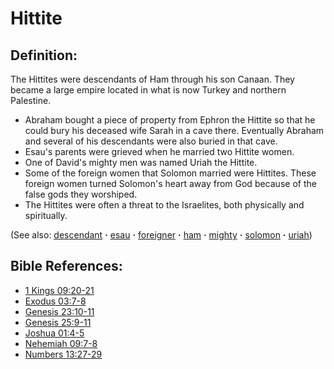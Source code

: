 # Hittite #

## Definition: ##

The Hittites were descendants of Ham through his son Canaan. They became a large empire located in what is now Turkey and northern Palestine.

* Abraham bought a piece of property from Ephron the Hittite so that he could bury his deceased wife Sarah in a cave there. Eventually Abraham and several of his descendants were also buried in that cave.
* Esau's parents were grieved when he married two Hittite women.
* One of David's mighty men was named Uriah the Hittite.
* Some of the foreign women that Solomon married were Hittites. These foreign women turned Solomon's heart away from God because of the false gods they worshiped.
* The Hittites were often a threat to the Israelites, both physically and spiritually.

(See also: [descendant](../other/descendant.md) **·** [esau](../other/esau.md) **·** [foreigner](../other/foreigner.md) **·** [ham](../other/ham.md) **·** [mighty](../other/mighty.md) **·** [solomon](../other/solomon.md) **·** [uriah](../other/uriah.md))

## Bible References: ##

* [1 Kings 09:20-21](https://door43.org/en/bible/notes/1ki/09/20)
* [Exodus 03:7-8](https://door43.org/en/bible/notes/exo/03/07)
* [Genesis 23:10-11](https://door43.org/en/bible/notes/gen/23/10)
* [Genesis 25:9-11](https://door43.org/en/bible/notes/gen/25/09)
* [Joshua 01:4-5](https://door43.org/en/bible/notes/jos/01/04)
* [Nehemiah 09:7-8](https://door43.org/en/bible/notes/neh/09/07)
* [Numbers 13:27-29](https://door43.org/en/bible/notes/num/13/27)

